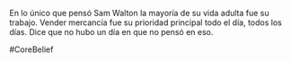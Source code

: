 En lo único que pensó Sam Walton la mayoría de su vida adulta fue su trabajo. Vender mercancía fue su prioridad principal todo el día, todos los días. Dice que no hubo un día en que no pensó en eso.

#CoreBelief 